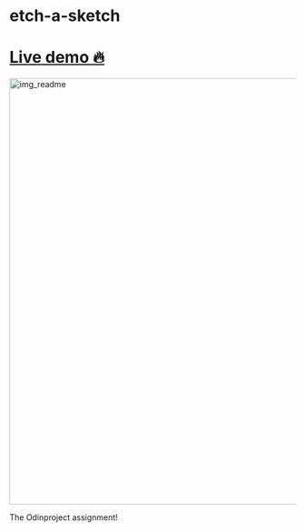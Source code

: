 # etch-a-sketch
<h1><a href="https://bonkbank45.github.io/etch-a-sketch/">Live demo 🔥</a></h1>
<img src="https://i.imgur.com/a6ldYzW.png" alt="img_readme" width="750px" height="auto"/>

The Odinproject assignment! 
